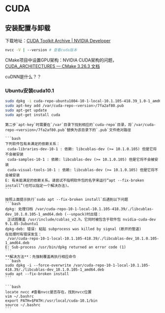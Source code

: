 

# CUDA

## 安装配置与卸载

下载地址：[CUDA Toolkit Archive | NVIDIA Developer](https://developer.nvidia.com/cuda-toolkit-archive)

```bash
nvcc -V | --version # 查看cuda版本
```

CMake项目中设置GPU架构：NVIDIA CUDA架构的问题，[CUDA_ARCHITECTURES — CMake 3.26.3 文档](https://cmake.org/cmake/help/latest/prop_tgt/CUDA_ARCHITECTURES.html)

cuDNN是什么？？

### Ubuntu安装cuda10.1

```bash
sudo dpkg -i cuda-repo-ubuntu1804-10-1-local-10.1.105-418.39_1.0-1_amd64.deb
sudo apt-key add /var/cuda-repo-<version>/7fa2af80.pub
sudo apt-get update
sudo apt-get install cuda
```

```{note}
第二步`apt-key`时需要在`/var`目录下找到相应的`cuda-repo`目录，将`/var/cuda-repo-<version>/7fa2af80.pub`替换为该目录下的`.pub`文件绝对路径
```





~~~{error}
```bash
下列软件包有未满足的依赖关系：
 cuda-libraries-dev-10-1 : 依赖: libcublas-dev (>= 10.1.0.105) 但是它将不会被安装
 cuda-samples-10-1 : 依赖: libcublas-dev (>= 10.1.0.105) 但是它将不会被安装
 cuda-visual-tools-10-1 : 依赖: libcublas-dev (>= 10.1.0.105) 但是它将不会被安装
E: 有未能满足的依赖关系。请尝试不指明软件包的名字来运行“apt --fix-broken install”(也可以指定一个解决办法)。
```

按照上面提示执行`sudo apt --fix-broken install`后遇到以下问题
```bash
dpkg: 处理归档 /var/cuda-repo-10-1-local-10.1.105-418.39/./libcublas-dev_10.1.0.105-1_amd64.deb (--unpack)时出错：
 正试图覆盖 /usr/include/cublas_v2.h，它同时被包含于软件包 nvidia-cuda-dev 9.1.85-3ubuntu1
dpkg-deb: 错误: 粘贴 subprocess was killed by signal (断开的管道)
在处理时有错误发生：
 /var/cuda-repo-10-1-local-10.1.105-418.39/./libcublas-dev_10.1.0.105-1_amd64.deb
E: Sub-process /usr/bin/dpkg returned an error code (1)
```
**解决方法**：先强制覆盖再执行相应命令
```bash
sudo dpkg -i --force-overwrite /var/cuda-repo-10-1-local-10.1.105-418.39/./libcublas-dev_10.1.0.105-1_amd64.deb
sudo apt --fix-broken install
```
~~~



````{admonition} 安装 cuda 后找不到 nvcc
```bash
locate nvcc #查看nvcc是否存在，找到nvcc位置
vim ~/.bashrc
export PATH=$PATH:/usr/local/cuda-10.1/bin
source ~/.bashrc
```
````

